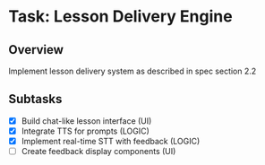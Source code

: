 # Task: Lesson Delivery Engine

## Overview
Implement lesson delivery system as described in spec section 2.2

## Subtasks
- [x] Build chat-like lesson interface (UI)
- [x] Integrate TTS for prompts (LOGIC)
- [x] Implement real-time STT with feedback (LOGIC)
- [ ] Create feedback display components (UI)